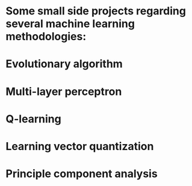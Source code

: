 # Some small side projects regarding several machine learning methodologies:
# Evolutionary algorithm 
# Multi-layer perceptron
# Q-learning
# Learning vector quantization 
# Principle component analysis


